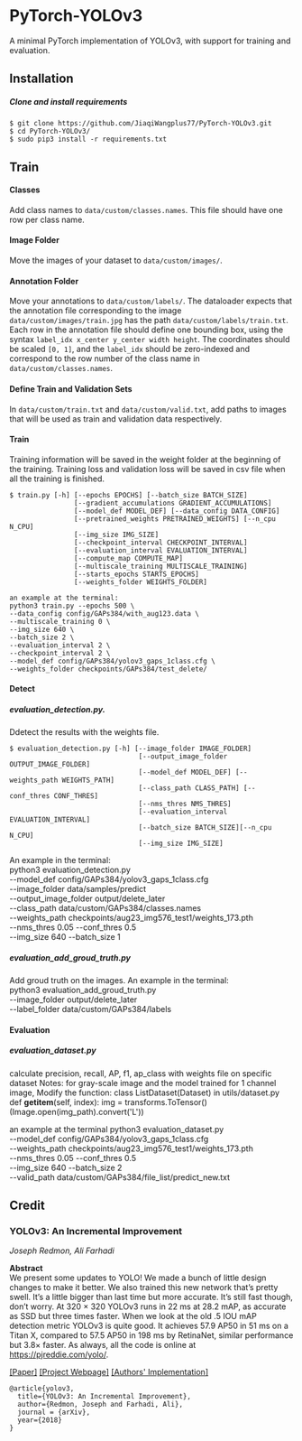 # PyTorch-YOLOv3
A minimal PyTorch implementation of YOLOv3, with support for training and evaluation.

## Installation
##### Clone and install requirements
    $ git clone https://github.com/JiaqiWangplus77/PyTorch-YOLOv3.git
    $ cd PyTorch-YOLOv3/
    $ sudo pip3 install -r requirements.txt



## Train


#### Classes
Add class names to `data/custom/classes.names`. This file should have one row per class name.

#### Image Folder
Move the images of your dataset to `data/custom/images/`.

#### Annotation Folder
Move your annotations to `data/custom/labels/`. The dataloader expects that the annotation file corresponding to the image `data/custom/images/train.jpg` has the path `data/custom/labels/train.txt`. Each row in the annotation file should define one bounding box, using the syntax `label_idx x_center y_center width height`. The coordinates should be scaled `[0, 1]`, and the `label_idx` should be zero-indexed and correspond to the row number of the class name in `data/custom/classes.names`.

#### Define Train and Validation Sets
In `data/custom/train.txt` and `data/custom/valid.txt`, add paths to images that will be used as train and validation data respectively.

#### Train
Training information will be saved in the weight folder at the beginning of the training. Training loss and validation loss will be saved in csv file when all the training is finished.
```
$ train.py [-h] [--epochs EPOCHS] [--batch_size BATCH_SIZE]
                [--gradient_accumulations GRADIENT_ACCUMULATIONS]
                [--model_def MODEL_DEF] [--data_config DATA_CONFIG]
                [--pretrained_weights PRETRAINED_WEIGHTS] [--n_cpu N_CPU]
                [--img_size IMG_SIZE]
                [--checkpoint_interval CHECKPOINT_INTERVAL]
                [--evaluation_interval EVALUATION_INTERVAL]
                [--compute_map COMPUTE_MAP]
                [--multiscale_training MULTISCALE_TRAINING]
                [--starts_epochs STARTS_EPOCHS]
                [--weights_folder WEIGHTS_FOLDER]
```

```
an example at the terminal:
python3 train.py --epochs 500 \
--data_config config/GAPs384/with_aug123.data \
--multiscale_training 0 \
--img_size 640 \
--batch_size 2 \
--evaluation_interval 2 \
--checkpoint_interval 2 \
--model_def config/GAPs384/yolov3_gaps_1class.cfg \
--weights_folder checkpoints/GAPs384/test_delete/ 
```

#### Detect
##### evaluation_detection.py. 
Ddetect the results with the weights file. 
```
$ evaluation_detection.py [-h] [--image_folder IMAGE_FOLDER] 
								[--output_image_folder OUTPUT_IMAGE_FOLDER]
								[--model_def MODEL_DEF] [--weights_path WEIGHTS_PATH]
								[--class_path CLASS_PATH] [--conf_thres CONF_THRES]
								[--nms_thres NMS_THRES]
								[--evaluation_interval EVALUATION_INTERVAL]
								[--batch_size BATCH_SIZE][--n_cpu N_CPU]
								[--img_size IMG_SIZE]
```
An example in the terminal: \
python3 evaluation_detection.py \
--model_def config/GAPs384/yolov3_gaps_1class.cfg \
--image_folder data/samples/predict \
--output_image_folder output/delete_later  \
--class_path data/custom/GAPs384/classes.names \
--weights_path checkpoints/aug23_img576_test1/weights_173.pth \
--nms_thres 0.05 --conf_thres 0.5 \
--img_size 640 --batch_size 1 

##### evaluation_add_groud_truth.py
Add groud truth on the images. An example in the terminal: \
python3 evaluation_add_groud_truth.py \
--image_folder output/delete_later \
--label_folder data/custom/GAPs384/labels


#### Evaluation
##### evaluation_dataset.py
calculate precision, recall, AP, f1, ap_class with weights file on specific dataset
Notes: for gray-scale image and the model trained for 1 channel image,
Modify the function: class ListDataset(Dataset) in utils/dataset.py
def __getitem__(self, index): img = transforms.ToTensor()(Image.open(img_path).convert('L'))

an example at the terminal
python3 evaluation_dataset.py \
--model_def config/GAPs384/yolov3_gaps_1class.cfg \
--weights_path checkpoints/aug23_img576_test1/weights_173.pth \
--nms_thres 0.05 --conf_thres 0.5 \
--img_size 640 --batch_size 2 \
--valid_path data/custom/GAPs384/file_list/predict_new.txt





## Credit

### YOLOv3: An Incremental Improvement
_Joseph Redmon, Ali Farhadi_ <br>

**Abstract** <br>
We present some updates to YOLO! We made a bunch
of little design changes to make it better. We also trained
this new network that’s pretty swell. It’s a little bigger than
last time but more accurate. It’s still fast though, don’t
worry. At 320 × 320 YOLOv3 runs in 22 ms at 28.2 mAP,
as accurate as SSD but three times faster. When we look
at the old .5 IOU mAP detection metric YOLOv3 is quite
good. It achieves 57.9 AP50 in 51 ms on a Titan X, compared
to 57.5 AP50 in 198 ms by RetinaNet, similar performance
but 3.8× faster. As always, all the code is online at
https://pjreddie.com/yolo/.

[[Paper]](https://pjreddie.com/media/files/papers/YOLOv3.pdf) [[Project Webpage]](https://pjreddie.com/darknet/yolo/) [[Authors' Implementation]](https://github.com/pjreddie/darknet)

```
@article{yolov3,
  title={YOLOv3: An Incremental Improvement},
  author={Redmon, Joseph and Farhadi, Ali},
  journal = {arXiv},
  year={2018}
}
```
